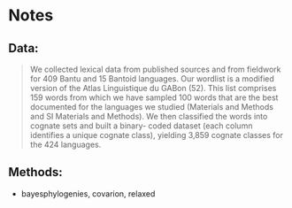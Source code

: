 # Notes

## Data:

> We collected lexical data from published sources and from fieldwork for 409 Bantu and 15 Bantoid languages. Our wordlist is a modified version of the Atlas Linguistique du GABon (52). This list comprises 159 words from which we have sampled 100 words that are the best documented for the languages we studied (Materials and Methods and SI Materials and Methods). We then classified the words into cognate sets and built a binary- coded dataset (each column identifies a unique cognate class), yielding 3,859 cognate classes for the 424 languages.

## Methods:

* bayesphylogenies, covarion, relaxed
